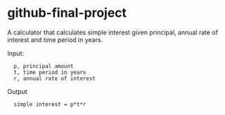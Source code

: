 # github-final-project
A calculator that calculates simple interest given principal, annual rate of interest and time period in years.

Input:

      p, principal amount
      t, time period in years
      r, annual rate of interest
      
Output

      simple interest = p*t*r
